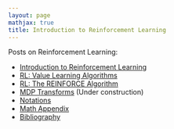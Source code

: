 ```yaml
---
layout: page
mathjax: true
title: Introduction to Reinforcement Learning
---
```


Posts on Reinforcement Learning:
- [Introduction to Reinforcement Learning](/reinforcement_learning/2021/02/13/introduction_to_reinforcement_learning/)
- [RL: Value Learning Algorithms](/reinforcement_learning/2021/02/14/value_learning_algorithms/)
- [RL: The REINFORCE Algorithm](/reinforcement_learning/2021/02/14/reinforce/)
- [MDP Transforms](/reinforcement_learning/mdp_transforms/) (Under construction)
- [Notations](/reinforcement_learning/notations_and_glossary/)
- [Math Appendix](/reinforcement_learning/math_appendix/)
- [Bibliography](/reinforcement_learning/bibliography/)

